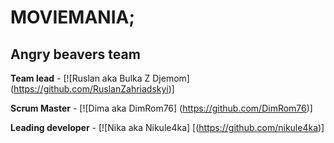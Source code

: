 # MOVIEMANIA; 

## Angry beavers team

**Team lead** - [![Ruslan aka Bulka Z Djemom] (https://github.com/RuslanZahriadskyi)]

**Scrum Master** - [![Dima aka DimRom76] (https://github.com/DimRom76)]

**Leading developer** - [![Nika aka Nikule4ka] [(https://github.com/nikule4ka)]






